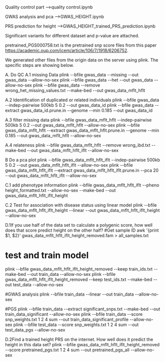 Quality control part -->quality control.ipynb

GWAS analysis and pca -->GWAS_HEIGHT.ipynb

PRS prediction for height -->GWAS_HEIGHT_trained_PRS_prediction.ipynb

Significant variants for different dataset and p-value are attached.

pretrained_PGS000758.txt is the pretrained snp score files from this paper https://academic.oup.com/jcem/article/106/7/1918/6206752.

We generated other files from the origin data on the server using plink. The specific steps are showing below.

A. Do QC
A.1 missing Data
plink --bfile gwas_data --missing --out gwas_data --allow-no-sex
plink --bfile gwas_data --het --out gwas_data --allow-no-sex
plink --bfile gwas_data --remove wrong_het_missing_values.txt --make-bed --out gwas_data_mflt_hflt

A.2 Identification of duplicated or related individuals
plink --bfile gwas_data --indep-pairwise 500kb 5 0.2 --out gwas_data_id
plink --bfile gwas_data --extract gwas_data_id.prune.in --genome --min 0.185 --out gwas_data_id

A.3 filter missing data
plink --bfile gwas_data_mflt_hflt  --indep-pairwise 500kb 5 0.2 --out gwas_data_mflt_hflt --allow-no-sex
plink --bfile gwas_data_mflt_hflt --extract gwas_data_mflt_hflt.prune.in --genome --min 0.185 --out gwas_data_mflt_hflt --allow-no-sex

A.4 relateness
plink --bfile  gwas_data_mflt_hflt --remove wrong_ibd.txt --make-bed --out  gwas_data_mflt_hflt_iflt --allow-no-sex

B Do a pca plot
plink --bfile gwas_data_mflt_hflt_iflt --indep-pairwise 500kb 5 0.2 --out gwas_data_mflt_hflt_iflt --allow-no-sex
plink --bfile gwas_data_mflt_hflt_iflt --extract gwas_data_mflt_hflt_iflt.prune.in --pca 20 --out gwas_data_mflt_hflt_iflt --allow-no-sex


C.1 add phenotype information
plink --bfile gwas_data_mflt_hflt_iflt --pheno height_formatted.txt --allow-no-sex --make-bed --out gwas_data_mflt_hflt_iflt_height

C.2 Test for association with disease status using linear model
plink --bfile gwas_data_mflt_hflt_iflt_height --linear  --out gwas_data_mflt_hflt_iflt_height --allow-no-sex

D.1If you use half of the data set to calculate a polygenic score, how well does that score predict height on the other half?
#Get sample ID
awk '{print $1, $2}' gwas_data_mflt_hflt_iflt_height_removed.fam > all_samples.txt

# test and train model
plink --bfile gwas_data_mflt_hflt_iflt_height_removed --keep train_ids.txt --make-bed --out train_data --allow-no-sex
plink --bfile gwas_data_mflt_hflt_iflt_height_removed --keep test_ids.txt --make-bed --out test_data --allow-no-sex

#GWAS analysis
plink --bfile train_data --linear  --out train_data --allow-no-sex

#PGS
plink --bfile train_data --extract significant_snps.txt --make-bed --out train_data_significant --allow-no-sex
plink --bfile train_data --score snp_weights.txt 1 2 4 sum --out train_data_significant_profile --allow-no-sex
plink --bfile test_data --score snp_weights.txt 1 2 4 sum --out test_data_pgs --allow-no-sex

D.2Find a trained height PRS on the internet. How well does it predict the height in this data set?
plink --bfile gwas_data_mflt_hflt_iflt_height_removed --score pretrained_pgs.txt 1 2 4 sum --out pretrained_pgs_all --allow-no-sex






